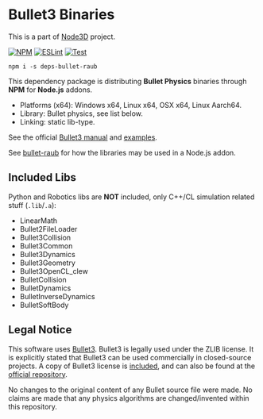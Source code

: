 # Bullet3 Binaries

This is a part of [Node3D](https://github.com/node-3d) project.

[![NPM](https://badge.fury.io/js/deps-bullet-raub.svg)](https://badge.fury.io/js/deps-bullet-raub)
[![ESLint](https://github.com/node-3d/deps-bullet-raub/actions/workflows/eslint.yml/badge.svg)](https://github.com/node-3d/deps-bullet-raub/actions/workflows/eslint.yml)
[![Test](https://github.com/node-3d/deps-bullet-raub/actions/workflows/test.yml/badge.svg)](https://github.com/node-3d/deps-bullet-raub/actions/workflows/test.yml)

```console
npm i -s deps-bullet-raub
```

This dependency package is distributing **Bullet Physics**
binaries through **NPM** for **Node.js** addons.

* Platforms (x64): Windows x64, Linux x64, OSX x64, Linux Aarch64.
* Library: Bullet physics, see list below.
* Linking: static lib-type.

See the official
[Bullet3 manual](https://github.com/bulletphysics/bullet3/blob/master/docs/Bullet_User_Manual.pdf)
and [examples](https://github.com/bulletphysics/bullet3/tree/master/examples).

See [bullet-raub](https://github.com/node-3d/bullet-raub/tree/master/src) for
how the libraries may be used in a Node.js addon.


## Included Libs

Python and Robotics libs are **NOT** included, only C++/CL simulation related stuff (`.lib`/`.a`):

* LinearMath
* Bullet2FileLoader
* Bullet3Collision
* Bullet3Common
* Bullet3Dynamics
* Bullet3Geometry
* Bullet3OpenCL_clew
* BulletCollision
* BulletDynamics
* BulletInverseDynamics
* BulletSoftBody


## Legal Notice

This software uses [Bullet3](http://bulletphysics.org/wordpress/).
Bullet3 is legally used under the ZLIB license.
It is explicitly stated that Bullet3 can be used commercially in closed-source projects.
A copy of Bullet3 license is [included](/BULLET_ZLIB),
and can also be found at the
[official repository](https://github.com/bulletphysics/bullet3/blob/master/LICENSE.txt).

No changes to the original content of any Bullet source file were made. No claims are made that
any physics algorithms are changed/invented within this repository.
